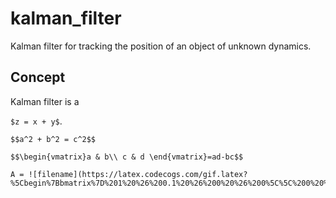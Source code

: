# kalman_filter

Kalman filter for tracking the position of an object of unknown dynamics. 

## Concept 

Kalman filter is a 

 `$z = x + y$`.

`$$a^2 + b^2 = c^2$$`

`$$\begin{vmatrix}a & b\\
c & d
\end{vmatrix}=ad-bc$$`
```
A = ![filename](https://latex.codecogs.com/gif.latex?%5Cbegin%7Bbmatrix%7D%201%20%26%200.1%20%26%200%20%26%200%5C%5C%200%20%26%201%20%26%200.1%20%26%200%5C%5C%200%20%26%200%20%26%201%20%26%200.1%5C%5C%200%20%26%200%20%26%200%20%26%201%20%5Cend%7Bbmatrix%7D)
```
